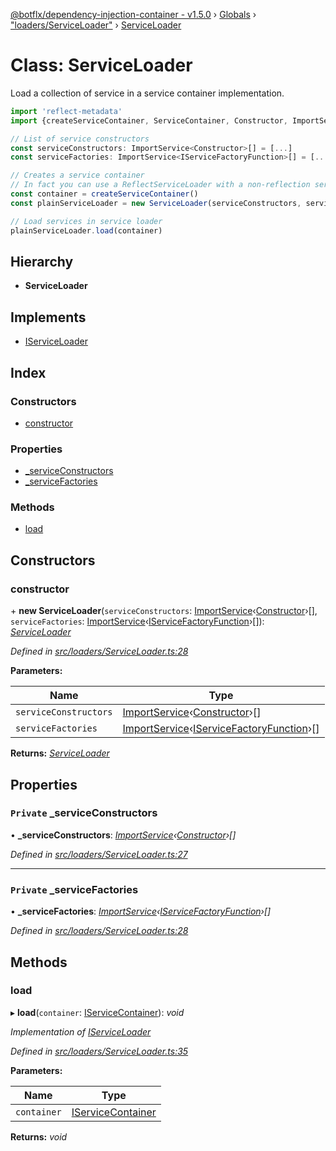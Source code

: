 [@botflx/dependency-injection-container - v1.5.0](../README.md) › [Globals](../globals.md) › ["loaders/ServiceLoader"](../modules/_loaders_serviceloader_.md) › [ServiceLoader](_loaders_serviceloader_.serviceloader.md)

# Class: ServiceLoader

Load a collection of service in a service container implementation.

```typescript
import 'reflect-metadata'
import {createServiceContainer, ServiceContainer, Constructor, ImportService} from '@botflx/dependency-injection-container'

// List of service constructors
const serviceConstructors: ImportService<Constructor>[] = [...]
const serviceFactories: ImportService<IServiceFactoryFunction>[] = [...]

// Creates a service container
// In fact you can use a ReflectServiceLoader with a non-reflection service container.
const container = createServiceContainer()
const plainServiceLoader = new ServiceLoader(serviceConstructors, serviceFactories)

// Load services in service loader
plainServiceLoader.load(container)
```

## Hierarchy

* **ServiceLoader**

## Implements

* [IServiceLoader](../interfaces/_loaders_iserviceloader_.iserviceloader.md)

## Index

### Constructors

* [constructor](_loaders_serviceloader_.serviceloader.md#constructor)

### Properties

* [_serviceConstructors](_loaders_serviceloader_.serviceloader.md#private-_serviceconstructors)
* [_serviceFactories](_loaders_serviceloader_.serviceloader.md#private-_servicefactories)

### Methods

* [load](_loaders_serviceloader_.serviceloader.md#load)

## Constructors

###  constructor

\+ **new ServiceLoader**(`serviceConstructors`: [ImportService](../modules/_types_.md#importservice)‹[Constructor](../modules/_types_.md#constructor)›[], `serviceFactories`: [ImportService](../modules/_types_.md#importservice)‹[IServiceFactoryFunction](../interfaces/_iservicefactoryfunction_.iservicefactoryfunction.md)›[]): *[ServiceLoader](_loaders_serviceloader_.serviceloader.md)*

*Defined in [src/loaders/ServiceLoader.ts:28](https://github.com/botflux/dependency-injection-container/blob/f4a99c3/src/loaders/ServiceLoader.ts#L28)*

**Parameters:**

Name | Type |
------ | ------ |
`serviceConstructors` | [ImportService](../modules/_types_.md#importservice)‹[Constructor](../modules/_types_.md#constructor)›[] |
`serviceFactories` | [ImportService](../modules/_types_.md#importservice)‹[IServiceFactoryFunction](../interfaces/_iservicefactoryfunction_.iservicefactoryfunction.md)›[] |

**Returns:** *[ServiceLoader](_loaders_serviceloader_.serviceloader.md)*

## Properties

### `Private` _serviceConstructors

• **_serviceConstructors**: *[ImportService](../modules/_types_.md#importservice)‹[Constructor](../modules/_types_.md#constructor)›[]*

*Defined in [src/loaders/ServiceLoader.ts:27](https://github.com/botflux/dependency-injection-container/blob/f4a99c3/src/loaders/ServiceLoader.ts#L27)*

___

### `Private` _serviceFactories

• **_serviceFactories**: *[ImportService](../modules/_types_.md#importservice)‹[IServiceFactoryFunction](../interfaces/_iservicefactoryfunction_.iservicefactoryfunction.md)›[]*

*Defined in [src/loaders/ServiceLoader.ts:28](https://github.com/botflux/dependency-injection-container/blob/f4a99c3/src/loaders/ServiceLoader.ts#L28)*

## Methods

###  load

▸ **load**(`container`: [IServiceContainer](../interfaces/_iservicecontainer_.iservicecontainer.md)): *void*

*Implementation of [IServiceLoader](../interfaces/_loaders_iserviceloader_.iserviceloader.md)*

*Defined in [src/loaders/ServiceLoader.ts:35](https://github.com/botflux/dependency-injection-container/blob/f4a99c3/src/loaders/ServiceLoader.ts#L35)*

**Parameters:**

Name | Type |
------ | ------ |
`container` | [IServiceContainer](../interfaces/_iservicecontainer_.iservicecontainer.md) |

**Returns:** *void*
